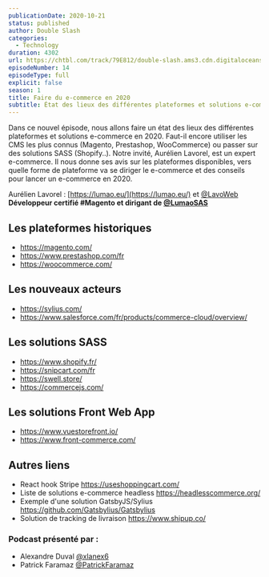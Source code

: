 ```yaml
---
publicationDate: 2020-10-21
status: published
author: Double Slash
categories:
  - Technology
duration: 4302
url: https://chtbl.com/track/79E812/double-slash.ams3.cdn.digitaloceanspaces.com/DS_014_ecommerce2020.mp3
episodeNumber: 14
episodeType: full
explicit: false
season: 1
title: Faire du e-commerce en 2020
subtitle: État des lieux des différentes plateformes et solutions e-commerce en 2020. Faut-il encore utiliser les CMS les plus connus (Magento, Prestashop, WooCommerce) ou passer sur des solutions SASS (Shopify..).
---
```


Dans ce nouvel épisode, nous allons faire un état des lieux des différentes plateformes et solutions e-commerce en 2020. Faut-il encore utiliser les CMS les plus connus (Magento, Prestashop, WooCommerce) ou passer sur des solutions SASS (Shopify..).
Notre invité, Aurélien Lavorel, est un expert e-commerce. Il nous donne ses avis sur les plateformes disponibles, vers quelle forme de plateforme va se diriger le e-commerce et des conseils pour lancer un e-commerce en 2020.


Aurélien Lavorel : [https://lumao.eu/](https://lumao.eu/) et [@LavoWeb](https://twitter.com/LavoWeb)
**Développeur certifié #Magento et dirigant de [@LumaoSAS](https://twitter.com/LumaoSAS)**




## Les plateformes historiques

- https://magento.com/
- https://www.prestashop.com/fr
- https://woocommerce.com/



## Les nouveaux acteurs

- https://sylius.com/
- https://www.salesforce.com/fr/products/commerce-cloud/overview/



## Les solutions SASS

- https://www.shopify.fr/
- https://snipcart.com/fr
- https://swell.store/
- https://commercejs.com/



## Les solutions Front Web App

- https://www.vuestorefront.io/
- https://www.front-commerce.com/



## Autres liens

- React hook Stripe https://useshoppingcart.com/
- Liste de solutions e-commerce headless https://headlesscommerce.org/
- Exemple d'une solution GatsbyJS/Sylius https://github.com/Gatsbylius/Gatsbylius
- Solution de tracking de livraison https://www.shipup.co/



### Podcast présenté par :

- Alexandre Duval [@xlanex6](https://twitter.com/xlanex6)
- Patrick Faramaz [@PatrickFaramaz](https://twitter.com/PatrickFaramaz)
